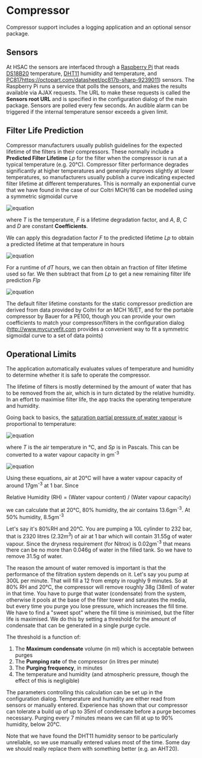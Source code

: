 # Compressor

Compressor support includes a logging application and an optional sensor
package.

## Sensors

At HSAC the sensors are interfaced through a [Raspberry Pi](https://www.raspberrypi.org/) that reads [DS18B20](https://datasheets.maximintegrated.com/en/ds/DS18B20.pdf) temperature, [DHT11](https://www.makerguides.com/wp-content/uploads/2019/02/DHT11-Datasheet.pdf) humidity and temperature, and [PC817]()https://octopart.com/datasheet/pc817b-sharp-9239011) sensors. The Raspberry Pi runs a service that polls the sensors, and makes the results available via AJAX requests. The URL to make these requests is called the **Sensors root URL** and is specified in the configuration dialog of the main package. Sensors are
polled every few seconds. An audible alarm can be triggered if the internal
temperature sensor exceeds a given limit.

## Filter Life Prediction

Compressor manufacturers usually publish guidelines for the expected
lifetime of the filters in their compressors. These normally include a
<b>Predicted Filter Lifetime</b> *Lp* for the filter when the compressor is
run at a typical temperature (e.g. 20&deg;C). Compressor filter
performance degrades significantly at higher temperatures and
generally improves slightly at lower temperatures, so manufacturers
usually publish a curve indicating expected filter lifetime at
different temperatures. This is normally an exponential curve that we
have found in the case of our Coltri MCH/16 can be modelled using a symmetric
sigmoidal curve

![equation](http://www.algebra.com/cgi-bin/plot-formula.mpl?expression=F%3DD%2B(A-D)%2F(1%2B(T%2FC)%5EB))

where *T* is the
temperature, *F* is a lifetime degradation factor, and *A*, *B*, *C*
and *D* are constant **Coefficients**.

We can apply this degradation factor *F*
to the predicted lifetime *Lp* to obtain a predicted lifetime at that
temperature in hours

![equation](http://www.algebra.com/cgi-bin/plot-formula.mpl?expression=Lpt%3DF*Lp)

For a runtime of *dT* hours, we can
then obtain an fraction of filter lifetime used so far. We then subtract
that from *Lp* to get a new remaining
filter life prediction *Flp*

![equation](http://www.algebra.com/cgi-bin/plot-formula.mpl?expression=Flp%3DLp-dT%2FLpt)

The default filter lifetime constants for the static compressor
prediction are derived from data provided by Coltri for an MCH 16/ET,
and for the portable compressor by Bauer for a PE100, though you can
provide your own coefficients to match your compressor/filters in the
configuration dialog (http://www.mycurvefit.com provides a convenient way
to fit a symmetric sigmoidal curve to a set of data points)

## Operational Limits

The application automatically evaluates values of temperature and
humidity to determine whether it is safe to operate the compressor.

The lifetime of filters is mostly determined by the amount of water
that has to be removed from the air, which is in turn dictated by the
relative humidity. In an effort to maximise filter
life, the app tracks the operating temperature and humidity.

Going back to basics, the [saturation partial pressure of water vapour](https://en.wikipedia.org/wiki/Tetens_equation) is proportional to temperature:

![equation](http://www.algebra.com/cgi-bin/plot-formula.mpl?expression=Sp%3D610.78*e%5E(17.2*(T%2F(T%2B237.3))))

where *T* is the air temperature in &deg;C, and *Sp* is in Pascals. This
can be converted to a water vapour capacity in gm<sup>-3</sup>

![equation](http://www.algebra.com/cgi-bin/plot-formula.mpl?expression=Cw%3D2.166*(Sp%2F(T%20%2B%20273.16)))

Using these equations, air at 20&deg;C will have a water vapour capacity
of around 17gm<sup>-3</sup> at 1 bar. Since

Relative Humidity (RH) = (Water vapour content) / (Water vapour capacity)

we can calculate that at 20&deg;C, 80% humidity, the air contains 13.6gm<sup>-3</sup>. At 50% humidity, 8.5gm<sup>-3</sup>

Let's say it's 80%RH and 20&deg;C. You are pumping a 10L cylinder to
232 bar, that is 2320 litres (2.32m<sup>3</sup>) of air at 1 bar
which will contain 31.55g of water vapour. Since the dryness
requirement (for Nitrox) is 0.02gm<sup>-3</sup>
that means there can be no more than 0.046g of water in the filled
tank. So we have to remove 31.5g of water.

The reason the amount of water removed is important is that the
performance of the filtration system depends on it. Let's say you pump
at 300L per minute. That will fill a 12 from empty in roughly 9
minutes. So at 80% RH and 20&deg;C, the compressor will remove roughly 38g
(38ml) of water in that time. You have to purge that water (condensate)
from the system, otherwise it pools at the base of the filter tower and
saturates the media, but every time you purge you lose pressure, which
increases the
fill time. We have to find a "sweet spot" where the fill time is minimised,
but the filter life is maximised. We do this by setting a threshold for the
amount of condensate that can be generated in a single purge cycle.

The threshold is a function of:
1. The **Maximum condensate** volume (in ml) which is acceptable between purges
2. The **Pumping rate** of the compressor (in litres per minute)
3. The **Purging frequency**, in minutes
4. The temperature and humidity (and atmospheric pressure, though the effect
of this is negligible)

The parameters controlling this calculation can be set up in the
configuration dialog. Temperature and humidity are either read from sensors
or manually entered. Experience has shown that our compressor can tolerate a
build up of up to 35ml of condensate before a purge becomes necessary. Purging
every 7 minutes means we can fill at up to 90% humidity, below 20&deg;C.

Note that we have found the DHT11 humidity sensor to be particularly unreliable, so we use manually entered values most of the time. Some day we should really replace them with something better (e.g. an AHT20).
